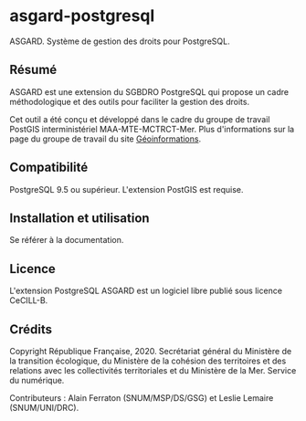 # asgard-postgresql
ASGARD. Système de gestion des droits pour PostgreSQL.

## Résumé

ASGARD est une extension du SGBDRO PostgreSQL qui propose un cadre méthodologique et des outils pour faciliter la gestion des droits.

Cet outil a été conçu et développé dans le cadre du groupe de travail PostGIS interministériel MAA-MTE-MCTRCT-Mer. Plus d'informations sur la page du groupe de travail du site [Géoinformations](www.geoinformations.developpement-durable.gouv.fr/-a3733.html).

## Compatibilité

PostgreSQL 9.5 ou supérieur. L'extension PostGIS est requise.

## Installation et utilisation

Se référer à la documentation.

## Licence

L'extension PostgreSQL ASGARD est un logiciel libre publié sous licence CeCILL-B.

## Crédits

Copyright République Française, 2020.
Secrétariat général du Ministère de la transition écologique, du Ministère de la cohésion des territoires et des relations avec les collectivités territoriales et du Ministère de la Mer.
Service du numérique.

Contributeurs : Alain Ferraton (SNUM/MSP/DS/GSG) et Leslie Lemaire (SNUM/UNI/DRC).
